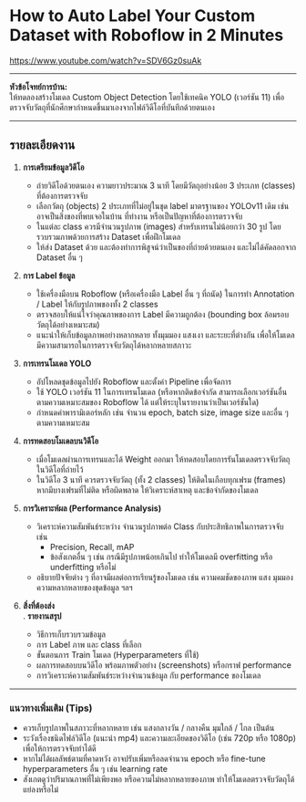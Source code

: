 # How to Auto Label Your Custom Dataset with Roboflow in 2 Minutes

https://www.youtube.com/watch?v=SDV6Gz0suAk


---

**หัวข้อโจทย์การบ้าน:**  
ให้ทดลองสร้างโมเดล Custom Object Detection โดยใช้เทคนิค YOLO (เวอร์ชัน 11) เพื่อตรวจจับวัตถุที่นักศึกษากำหนดขึ้นมาเองจากไฟล์วิดีโอที่บันทึกด้วยตนเอง

---

## **รายละเอียดงาน**

1. **การเตรียมข้อมูลวิดีโอ**  
   - ถ่ายวิดีโอด้วยตนเอง ความยาวประมาณ 3 นาที โดยมีวัตถุอย่างน้อย 3 ประเภท (classes) ที่ต้องการตรวจจับ  
   - เลือกวัตถุ (objects) 2 ประเภทที่ไม่อยู่ในชุด label มาตรฐานของ YOLOv11 เดิม เช่น อาจเป็นสิ่งของที่พบเจอในบ้าน ที่ทำงาน หรือเป็นปัญหาที่ต้องการตรวจจับ  
   - ในแต่ละ class ควรมีจำนวนรูปภาพ (images) สำหรับเทรนไม่น้อยกว่า 30 รูป โดยรวบรวมภาพด้วยการสร้าง Dataset เพื่อฝึกโมเดล
   - ให้ส่ง Dataset ด้วย และต้องทำการพิสูจน์ว่าเป็นของที่ถ่ายด้วยตนเอง และไม่ได้คัดลอกจาก Dataset อื่น ๆ

2. **การ Label ข้อมูล**  
   - ใช้เครื่องมือบน Roboflow (หรือเครื่องมือ Label อื่น ๆ ที่ถนัด) ในการทำ Annotation / Label ให้กับรูปภาพของทั้ง 2 classes  
   - ตรวจสอบให้แน่ใจว่าคุณภาพของการ Label มีความถูกต้อง (bounding box ล้อมรอบวัตถุได้อย่างเหมาะสม)  
   - แนะนำให้เก็บข้อมูลภาพอย่างหลากหลาย ทั้งมุมมอง แสงเงา และระยะที่ต่างกัน เพื่อให้โมเดลมีความสามารถในการตรวจจับวัตถุได้หลากหลายสภาวะ

3. **การเทรนโมเดล YOLO**  
   - อัปโหลดชุดข้อมูลไปยัง Roboflow และตั้งค่า Pipeline เพื่อจัดการ  
   - ใช้ YOLO เวอร์ชัน 11 ในการเทรนโมเดล (หรือหากติดข้อจำกัด สามารถเลือกเวอร์ชันอื่นตามความเหมาะสมของ Roboflow ได้ แต่ให้ระบุในรายงานว่าเป็นเวอร์ชันใด)  
   - กำหนดค่าพารามิเตอร์หลัก เช่น จำนวน epoch, batch size, image size และอื่น ๆ ตามความเหมาะสม

4. **การทดสอบโมเดลบนวิดีโอ**  
   - เมื่อโมเดลผ่านการเทรนและได้ Weight ออกมา ให้ทดสอบโดยการรันโมเดลตรวจจับวัตถุในวิดีโอที่ถ่ายไว้  
   - ในวิดีโอ 3 นาที ควรตรวจจับวัตถุ (ทั้ง 2 classes) ให้ติดในเกือบทุกเฟรม (frames) หากมีบางเฟรมที่ไม่ติด หรือผิดพลาด ให้วิเคราะห์สาเหตุ และข้อจำกัดของโมเดล

5. **การวิเคราะห์ผล (Performance Analysis)**  
   - วิเคราะห์ความสัมพันธ์ระหว่าง จำนวนรูปภาพต่อ Class กับประสิทธิภาพในการตรวจจับ เช่น  
     - Precision, Recall, mAP  
     - ข้อสังเกตอื่น ๆ เช่น กรณีมีรูปภาพน้อยเกินไป ทำให้โมเดลมี overfitting หรือ underfitting หรือไม่  
   - อธิบายปัจจัยต่าง ๆ ที่อาจมีผลต่อการเรียนรู้ของโมเดล เช่น ความคมชัดของภาพ แสง มุมมอง ความหลากหลายของชุดข้อมูล ฯลฯ

6. **สิ่งที่ต้องส่ง**  
   . **รายงานสรุป**  
      - วิธีการเก็บรวบรวมข้อมูล  
      - การ Label ภาพ และ class ที่เลือก  
      - ขั้นตอนการ Train โมเดล (Hyperparameters ที่ใช้)  
      - ผลการทดสอบบนวิดีโอ พร้อมภาพตัวอย่าง (screenshots) หรือกราฟ performance  
      - การวิเคราะห์ความสัมพันธ์ระหว่างจำนวนข้อมูล กับ performance ของโมเดล  
     
   
---

### **แนวทางเพิ่มเติม (Tips)**  
- ควรเก็บรูปภาพในสภาวะที่หลากหลาย เช่น แสงกลางวัน / กลางคืน มุมใกล้ / ไกล เป็นต้น  
- ระวังเรื่องชนิดไฟล์วิดีโอ (แนะนำ mp4) และความละเอียดของวิดีโอ (เช่น 720p หรือ 1080p) เพื่อให้การตรวจจับทำได้ดี  
- หากไม่ได้ผลลัพธ์ตามที่คาดหวัง อาจปรับเพิ่มหรือลดจำนวน epoch หรือ fine-tune hyperparameters อื่น ๆ เช่น learning rate  
- สังเกตดูว่าปริมาณภาพที่ไม่เพียงพอ หรือความไม่หลากหลายของภาพ ทำให้โมเดลตรวจจับวัตถุได้แย่ลงหรือไม่

